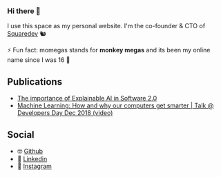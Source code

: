 ### Hi there 👋

I use this space as my personal website. I'm the co-founder & CTO of [Squaredev](https://www.squaredev.io/) 🐿️

⚡ Fun fact: momegas stands for **monkey megas** and its been my online name since I was 16 🐒

## Publications
- [The importance of Explainable AI in Software 2.0](https://medium.com/squaredev-publications/the-importance-of-explainable-ai-in-software-2-0-e5df4ff1de68)
- [Machine Learning: How and why our computers get smarter | Talk @ Developers Day Dec 2018 (video)](https://www.youtube.com/watch?v=G92kGNdotus)

## Social
- 🤓 [Github](https://github.com/momegas)
- 🤵 [Linkedin](https://www.linkedin.com/in/megaklis-vasilakis/)
- 📸 [Instagram](https://www.instagram.com/megaklis.vasilakis/)

